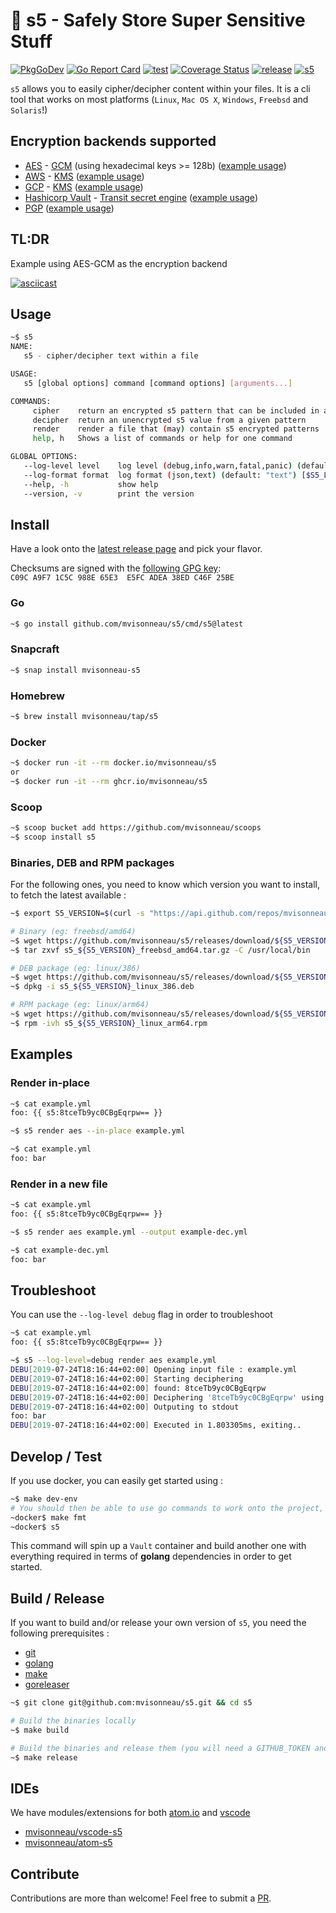 # 🔐 s5 - Safely Store Super Sensitive Stuff

[![PkgGoDev](https://pkg.go.dev/badge/github.com/mvisonneau/s5)](https://pkg.go.dev/mod/github.com/mvisonneau/s5)
[![Go Report Card](https://goreportcard.com/badge/github.com/mvisonneau/s5)](https://goreportcard.com/report/github.com/mvisonneau/s5)
[![test](https://github.com/mvisonneau/s5/actions/workflows/test.yml/badge.svg)](https://github.com/mvisonneau/s5/actions/workflows/test.yml)
[![Coverage Status](https://coveralls.io/repos/github/mvisonneau/s5/badge.svg?branch=main)](https://coveralls.io/github/mvisonneau/s5?branch=main)
[![release](https://github.com/mvisonneau/s5/actions/workflows/release.yml/badge.svg)](https://github.com/mvisonneau/s5/actions/workflows/release.yml)
[![s5](https://snapcraft.io/mvisonneau-s5/badge.svg)](https://snapcraft.io/mvisonneau-s5)

`s5` allows you to easily cipher/decipher content within your files. It is a cli tool that works on most platforms (`Linux`, `Mac OS X`, `Windows`, `Freebsd` and `Solaris`!)

## Encryption backends supported

- [AES](https://en.wikipedia.org/wiki/Advanced_Encryption_Standard) - [GCM](https://en.wikipedia.org/wiki/Galois/Counter_Mode) (using hexadecimal keys >= 128b) ([example usage](examples/aes-gcm.md))
- [AWS](https://aws.amazon.com) - [KMS](https://aws.amazon.com/kms/) ([example usage](examples/aws-kms.md))
- [GCP](https://cloud.google.com) - [KMS](https://cloud.google.com/kms/) ([example usage](examples/gcp-kms.md))
- [Hashicorp Vault](https://www.vaultproject.io) - [Transit secret engine](https://www.vaultproject.io/docs/secrets/transit/index.html) ([example usage](examples/vault.md))
- [PGP](https://www.openpgp.org/) ([example usage](examples/pgp.md))

## TL:DR

Example using AES-GCM as the encryption backend

[![asciicast](https://asciinema.org/a/gmKNYVb49Vzp3SFpeqiavvVe5.svg)](https://asciinema.org/a/gmKNYVb49Vzp3SFpeqiavvVe5)

## Usage

```bash
~$ s5
NAME:
   s5 - cipher/decipher text within a file

USAGE:
   s5 [global options] command [command options] [arguments...]

COMMANDS:
     cipher    return an encrypted s5 pattern that can be included in any file
     decipher  return an unencrypted s5 value from a given pattern
     render    render a file that (may) contain s5 encrypted patterns
     help, h   Shows a list of commands or help for one command

GLOBAL OPTIONS:
   --log-level level    log level (debug,info,warn,fatal,panic) (default: "info") [$S5_LOG_LEVEL]
   --log-format format  log format (json,text) (default: "text") [$S5_LOG_FORMAT]
   --help, -h           show help
   --version, -v        print the version
```

## Install

Have a look onto the [latest release page](https://github.com/mvisonneau/s5/releases/latest) and pick your flavor.

Checksums are signed with the [following GPG key](https://keybase.io/mvisonneau/pgp_keys.asc): `C09C A9F7 1C5C 988E 65E3  E5FC ADEA 38ED C46F 25BE`

### Go

```bash
~$ go install github.com/mvisonneau/s5/cmd/s5@latest
```

### Snapcraft

```bash
~$ snap install mvisonneau-s5
```

### Homebrew

```bash
~$ brew install mvisonneau/tap/s5
```

### Docker

```bash
~$ docker run -it --rm docker.io/mvisonneau/s5
or
~$ docker run -it --rm ghcr.io/mvisonneau/s5
```

### Scoop

```bash
~$ scoop bucket add https://github.com/mvisonneau/scoops
~$ scoop install s5
```

### Binaries, DEB and RPM packages

For the following ones, you need to know which version you want to install, to fetch the latest available :

```bash
~$ export S5_VERSION=$(curl -s "https://api.github.com/repos/mvisonneau/s5/releases/latest" | grep '"tag_name":' | sed -E 's/.*"([^"]+)".*/\1/')
```

```bash
# Binary (eg: freebsd/amd64)
~$ wget https://github.com/mvisonneau/s5/releases/download/${S5_VERSION}/s5_${S5_VERSION}_freebsd_amd64.tar.gz
~$ tar zxvf s5_${S5_VERSION}_freebsd_amd64.tar.gz -C /usr/local/bin

# DEB package (eg: linux/386)
~$ wget https://github.com/mvisonneau/s5/releases/download/${S5_VERSION}/s5_${S5_VERSION}_linux_386.deb
~$ dpkg -i s5_${S5_VERSION}_linux_386.deb

# RPM package (eg: linux/arm64)
~$ wget https://github.com/mvisonneau/s5/releases/download/${S5_VERSION}/s5_${S5_VERSION}_linux_arm64.rpm
~$ rpm -ivh s5_${S5_VERSION}_linux_arm64.rpm
```

## Examples

### Render in-place

```bash
~$ cat example.yml
foo: {{ s5:8tceTb9yc0CBgEqrpw== }}

~$ s5 render aes --in-place example.yml

~$ cat example.yml
foo: bar
```

### Render in a new file

```bash
~$ cat example.yml
foo: {{ s5:8tceTb9yc0CBgEqrpw== }}

~$ s5 render aes example.yml --output example-dec.yml

~$ cat example-dec.yml
foo: bar
```

## Troubleshoot

You can use the `--log-level debug` flag in order to troubleshoot

```bash
~$ cat example.yml
foo: {{ s5:8tceTb9yc0CBgEqrpw== }}

~$ s5 --log-level=debug render aes example.yml
DEBU[2019-07-24T18:16:44+02:00] Opening input file : example.yml
DEBU[2019-07-24T18:16:44+02:00] Starting deciphering
DEBU[2019-07-24T18:16:44+02:00] found: 8tceTb9yc0CBgEqrpw
DEBU[2019-07-24T18:16:44+02:00] Deciphering '8tceTb9yc0CBgEqrpw' using AES
DEBU[2019-07-24T18:16:44+02:00] Outputing to stdout
foo: bar
DEBU[2019-07-24T18:16:44+02:00] Executed in 1.803305ms, exiting..
```

## Develop / Test

If you use docker, you can easily get started using :

```bash
~$ make dev-env
# You should then be able to use go commands to work onto the project, eg:
~docker$ make fmt
~docker$ s5
```

This command will spin up a `Vault` container and build another one with everything required in terms of **golang** dependencies in order to get started.

## Build / Release

If you want to build and/or release your own version of `s5`, you need the following prerequisites :

- [git](https://git-scm.com/)
- [golang](https://golang.org/)
- [make](https://www.gnu.org/software/make/)
- [goreleaser](https://goreleaser.com/)

```bash
~$ git clone git@github.com:mvisonneau/s5.git && cd s5

# Build the binaries locally
~$ make build

# Build the binaries and release them (you will need a GITHUB_TOKEN and to reconfigure .goreleaser.yml)
~$ make release
```

## IDEs

We have modules/extensions for both [atom.io](https://atom.io) and [vscode](https://code.visualstudio.com/)

- [mvisonneau/vscode-s5](https://github.com/mvisonneau/vscode-s5)
- [mvisonneau/atom-s5](https://github.com/mvisonneau/atom-s5)

## Contribute

Contributions are more than welcome! Feel free to submit a [PR](https://github.com/mvisonneau/s5/pulls).
